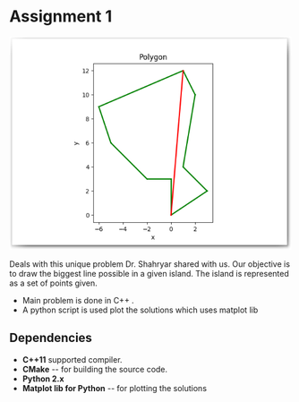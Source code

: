 # Assignment 1

<p align="center">
  <img src="../img/issland.png" alt="Assignment 1 solution"/>
</p>

Deals with this unique problem Dr. Shahryar shared with us. Our
objective is to draw the biggest line possible in a given island. The
island is represented as a set of points given.

- Main problem is done in C++ .
- A python script is used plot the solutions which uses matplot lib

## Dependencies

- **C++11** supported compiler.
- **CMake** -- for building the source code.
- **Python 2.x**
- **Matplot lib for Python** -- for plotting the solutions
